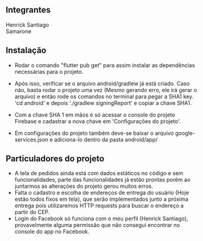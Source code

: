 ## Integrantes

 Henrick Santiago  
 Samarone

## Instalação

  - Rodar o comando "flutter pub get" para assim instalar as dependências necessárias para o projeto.
  
  - Após isso, verificar se o arquivo android/gradlew já está criado. Caso não, basta rodar o projeto uma vez (Mesmo gerando erro, ele irá gerar o arquivo) e então rode os comandos no terminal para pegar a SHA1 key. 'cd android' e depois './gradlew signingReport' e copiar a chave SHA1. 
  
  - Com a chave SHA 1 em mãos é só acessar o console do projeto Firebase e cadastrar a nova chave em 'Configurações do projeto'. 

  - Em configurações do projeto também deve-se baixar o arquivo google-services.json e adiciona-lo dentro da pasta android/app/

## Particuladores do projeto

  - A tela de pedidos ainda está com dados estáticos no código e sem funcionalidades, parte das funcionalidades já estão prontas porém ao juntarmos as alterações do projeto gerou muitos erros.  
  - Falta o cadastro e escolha de endereços de entrega do usuário (Hoje estão todos fixos em tela), que serão implementados junto a próxima entrega pois utilizaremos HTTP requests para buscar o endereço a partir do CEP.  
  - Login do Facebook só funciona com o meu perfil (Henrick Santiago), provavelmente alguma permissão que não consegui encontrar no console do app no Facebook. 
